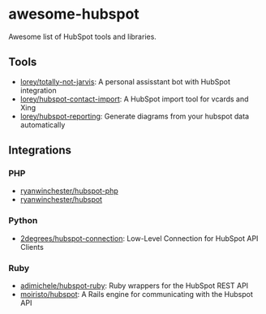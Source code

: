 # awesome-hubspot
Awesome list of HubSpot tools and libraries.

## Tools

- [lorey/totally-not-jarvis](https://github.com/lorey/totally-not-jarvis): A personal assisstant bot with HubSpot integration
- [lorey/hubspot-contact-import](https://github.com/lorey/hubspot-contact-import): A HubSpot import tool for vcards and Xing
- [lorey/hubspot-reporting](https://github.com/lorey/hubspot-reporting): Generate diagrams from your hubspot data automatically

## Integrations

### PHP

- [ryanwinchester/hubspot-php](https://github.com/ryanwinchester/hubspot-php)
- [ryanwinchester/hubspot](https://github.com/ryanwinchester/hubspot)

### Python

- [2degrees/hubspot-connection](https://github.com/2degrees/hubspot-connection): Low-Level Connection for HubSpot API Clients 

### Ruby

- [adimichele/hubspot-ruby](https://github.com/adimichele/hubspot-ruby): Ruby wrappers for the HubSpot REST API
- [moiristo/hubspot](https://github.com/moiristo/hubspot): A Rails engine for communicating with the Hubspot API

